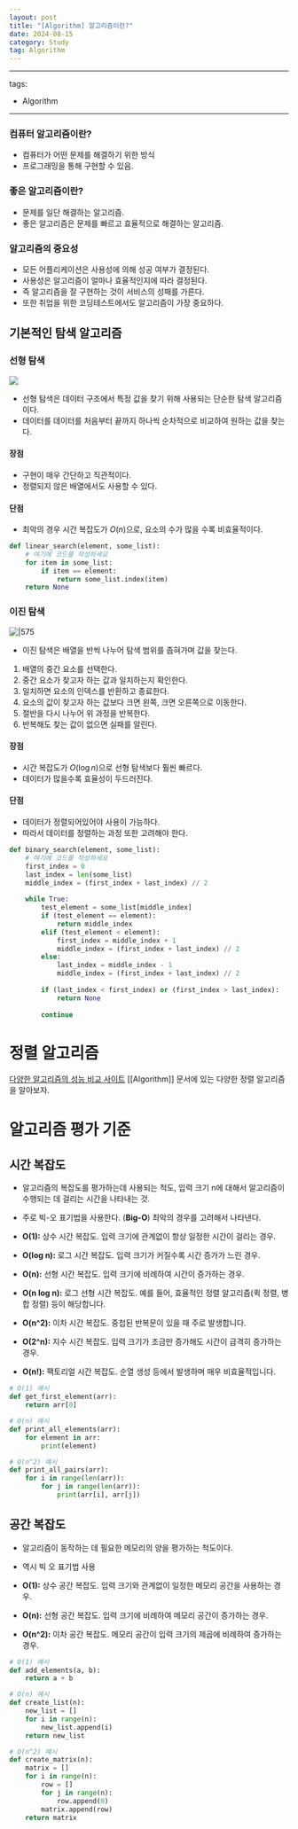```yaml
---
layout: post
title: "[Algorithm] 알고리즘이란?"
date: 2024-08-15
category: Study
tag: Algorithm
---
```

---
tags:
  - Algorithm
---
### 컴퓨터 알고리즘이란?

- 컴퓨터가 어떤 문제를 해결하기 위한 방식
- 프로그래밍을 통해 구현할 수 있음.

### 좋은 알고리즘이란?

- 문제를 일단 해결하는 알고리즘.
- 좋은 알고리즘은 문제를 빠르고 효율적으로 해결하는 알고리즘.

### 알고리즘의 중요성

- 모든 어플리케이션은 사용성에 의해 성공 여부가 결정된다.
- 사용성은 알고리즘이 얼마나 효율적인지에 따라 결정된다.
- 즉 알고리즘을 잘 구현하는 것이 서비스의 성패를 가른다.
- 또한 취업을 위한 코딩테스트에서도 알고리즘이 가장 중요하다.

## 기본적인 탐색 알고리즘

### 선형 탐색 

![](https://sushrutkuchik.wordpress.com/wp-content/uploads/2020/05/linear_search.gif)

- 선형 탐색은 데이터 구조에서 특정 값을 찾기 위해 사용되는 단순한 탐색 알고리즘이다.
- 데이터를 데이터를 처음부터 끝까지 하나씩 순차적으로 비교하여 원하는 값을 찾는다.
#### 장점
- 구현이 매우 간단하고 직관적이다.
- 정렬되지 않은 배열에서도 사용할 수 있다.
#### 단점
- 최악의 경우 시간 복잡도가 $O(n)$으로, 요소의 수가 많을 수록 비효율적이다.

```python
def linear_search(element, some_list):
    # 여기에 코드를 작성하세요
    for item in some_list:
        if item == element:
            return some_list.index(item)
    return None
```
### 이진 탐색

![|575](https://d18l82el6cdm1i.cloudfront.net/uploads/bePceUMnSG-binary_search_gif.gif)

- 이진 탐색은 배열을 반씩 나누어 탐색 범위를 좁혀가며 값을 찾는다.

1. 배열의 중간 요소를 선택한다.
2. 중간 요소가 찾고자 하는 값과 일치하는지 확인한다. 
3. 일치하면 요소의 인덱스를 반환하고 종료한다.
4. 요소의 값이 찾고자 하는 값보다 크면 왼쪽, 크면 오른쪽으로 이동한다.
5. 절반을 다시 나누어 위 과정을 반복한다.
6. 반복해도 찾는 값이 없으면 실패를 알린다.

#### 장점
- 시간 복잡도가 $O(\log n)$으로 선형 탐색보다 훨씬 빠르다.
- 데이터가 많을수록 효율성이 두드러진다.
#### 단점
- 데이터가 정렬되어있어야 사용이 가능하다.
- 따라서 데이터를 정렬하는 과정 또한 고려해야 한다.

```python
def binary_search(element, some_list):
    # 여기에 코드를 작성하세요
    first_index = 0
    last_index = len(some_list)
    middle_index = (first_index + last_index) // 2
    
    while True:
        test_element = some_list[middle_index]
        if (test_element == element):
            return middle_index
        elif (test_element < element):
            first_index = middle_index + 1
            middle_index = (first_index + last_index) // 2
        else:
            last_index = middle_index - 1
            middle_index = (first_index + last_index) // 2
            
        if (last_index < first_index) or (first_index > last_index):
            return None
            
        continue
```
# 정렬 알고리즘

[다양한 알고리즘의 성능 비교 사이트](https://www.toptal.com/developers/sorting-algorithms)
[[Algorithm]] 문서에 있는 다양한 정렬 알고리즘을 알아보자.

# 알고리즘 평가 기준

## 시간 복잡도

- 알고리즘의 복잡도를 평가하는데 사용되는 척도, 입력 크기 n에 대해서 알고리즘이 수행되는 데 걸리는 시간을 나타내는 것.
- 주로 빅-오 표기법을 사용한다. (**Big-O**) 최악의 경우를 고려해서 나타낸다.

- **O(1):** 상수 시간 복잡도. 입력 크기에 관계없이 항상 일정한 시간이 걸리는 경우.
- **O(log n):** 로그 시간 복잡도. 입력 크기가 커질수록 시간 증가가 느린 경우.
- **O(n):** 선형 시간 복잡도. 입력 크기에 비례하여 시간이 증가하는 경우.
- **O(n log n):** 로그 선형 시간 복잡도. 예를 들어, 효율적인 정렬 알고리즘(퀵 정렬, 병합 정렬) 등이 해당합니다.
- **O(n^2):** 이차 시간 복잡도. 중첩된 반복문이 있을 때 주로 발생합니다.
- **O(2^n):** 지수 시간 복잡도. 입력 크기가 조금만 증가해도 시간이 급격히 증가하는 경우.
- **O(n!):** 팩토리얼 시간 복잡도. 순열 생성 등에서 발생하며 매우 비효율적입니다.

```python
# O(1) 예시
def get_first_element(arr):
    return arr[0]

# O(n) 예시
def print_all_elements(arr):
    for element in arr:
        print(element)

# O(n^2) 예시
def print_all_pairs(arr):
    for i in range(len(arr)):
        for j in range(len(arr)):
            print(arr[i], arr[j])
```

## 공간 복잡도

- 알고리즘이 동작하는 데 필요한 메모리의 양을 평가하는 척도이다.
- 역시 빅 오 표기법 사용

- **O(1):** 상수 공간 복잡도. 입력 크기와 관계없이 일정한 메모리 공간을 사용하는 경우.
- **O(n):** 선형 공간 복잡도. 입력 크기에 비례하여 메모리 공간이 증가하는 경우.
- **O(n^2):** 이차 공간 복잡도. 메모리 공간이 입력 크기의 제곱에 비례하여 증가하는 경우.

```python
# O(1) 예시
def add_elements(a, b):
    return a + b

# O(n) 예시
def create_list(n):
    new_list = []
    for i in range(n):
        new_list.append(i)
    return new_list

# O(n^2) 예시
def create_matrix(n):
    matrix = []
    for i in range(n):
        row = []
        for j in range(n):
            row.append(0)
        matrix.append(row)
    return matrix
```
